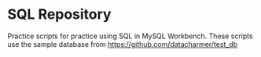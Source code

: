 # SQL Repository

Practice scripts for practice using SQL in MySQL Workbench.
These scripts use the sample database from https://github.com/datacharmer/test_db
